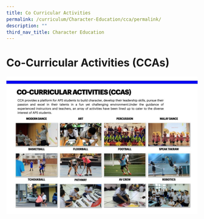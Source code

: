 ```yaml
---
title: Co Curricular Activities
permalink: /curriculum/Character-Education/cca/permalink/
description: ""
third_nav_title: Character Education
---
```

Co-Curricular Activities (CCAs)
===============================
![](/images/Curriculum/CCA.jpeg)